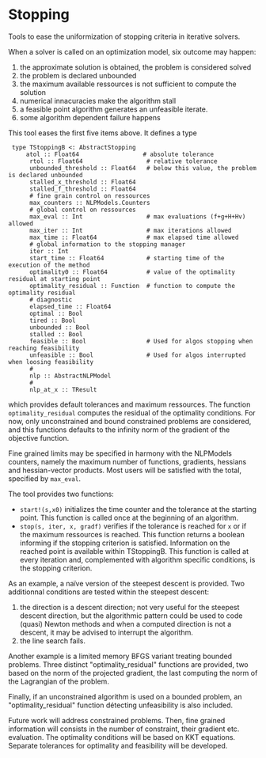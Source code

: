 # Stopping

Tools to ease the uniformization of stopping criteria in iterative solvers.

When a solver is called on an optimization model, six outcome may happen:

1. the approximate solution is obtained, the problem is considered solved
2. the problem is declared unbounded
3. the maximum available ressources is not sufficient to compute the solution
4. numerical innacuracies make the algorithm stall
5. a feasible point algorithm generates an unfeasible iterate.
6. some algorithm dependent failure happens

This tool eases the first five items above. It defines a type

     type TStoppingB <: AbstractStopping
     	 atol :: Float64                  # absolute tolerance
	      rtol :: Float64                  # relative tolerance
	      unbounded_threshold :: Float64   # below this value, the problem is declared unbounded
    	  stalled_x_threshold :: Float64
    	  stalled_f_threshold :: Float64
    	  # fine grain control on ressources
    	  max_counters :: NLPModels.Counters
    	  # global control on ressources
    	  max_eval :: Int                  # max evaluations (f+g+H+Hv) allowed
    	  max_iter :: Int                  # max iterations allowed
    	  max_time :: Float64              # max elapsed time allowed
    	  # global information to the stopping manager
    	  iter :: Int
    	  start_time :: Float64            # starting time of the execution of the method
    	  optimality0 :: Float64           # value of the optimality residual at starting point
    	  optimality_residual :: Function  # function to compute the optimality residual
    	  # diagnostic
    	  elapsed_time :: Float64
    	  optimal :: Bool
    	  tired :: Bool
    	  unbounded :: Bool
    	  stalled :: Bool
    	  feasible :: Bool                 # Used for algos stopping when reaching feasibility
    	  unfeasible :: Bool               # Used for algos interrupted when loosing feasibility
    	  #
    	  nlp :: AbstractNLPModel
    	  #
    	  nlp_at_x :: TResult

which provides default tolerances and maximum ressources. The function `optimality_residual` computes the residual of the optimality conditions. For now, only unconstrained and bound constrained problems are considered, and this functions defaults to the infinity norm of the gradient of the objective function.

Fine grained limits may be specified in harmony with the NLPModels counters, namely the maximum number of functions, gradients, hessians and hessian-vector products. Most users will be satisfied with the total, specified by `max_eval`.

The tool provides two functions:
- `start!(s,x0)` initializes the time counter and the tolerance at the starting point. This function is called once at the beginning of an algorithm.
- `stop(s, iter, x, gradf)` verifies if the tolerance is reached for `x` or if the maximum ressources is reached. This function returns a boolean informing if the stopping criterion is satisfied. Information on the reached point is available within TStoppingB. This function is called at every iteration and, complemented with algorithm specific conditions, is the stopping criterion.

As an example, a naïve version of the steepest descent is provided. Two additionnal conditions are tested within the steepest descent:

1. the direction is a descent direction; not very useful for the steepest descent direction, but the algorithmic pattern could be used to code (quasi) Newton methods and when a computed direction is not a descent, it may be advised to interrupt the algorithm.
2. the line search fails.

Another example is a limited memory BFGS variant treating bounded problems. Three distinct "optimality_residual" functions are provided, two based on the norm of the projected gradient, the last computing the norm of the Lagrangian of the problem.

Finally, if an unconstrained algorithm is used on a bounded problem, an "optimality_residual" function détecting unfeasibility is also included.


Future work will address constrained problems. Then, fine grained information will consists in the number of constraint, their gradient etc. evaluation. The optimality conditions will be based on KKT equations. Separate tolerances for optimality and feasibility will be developed.
